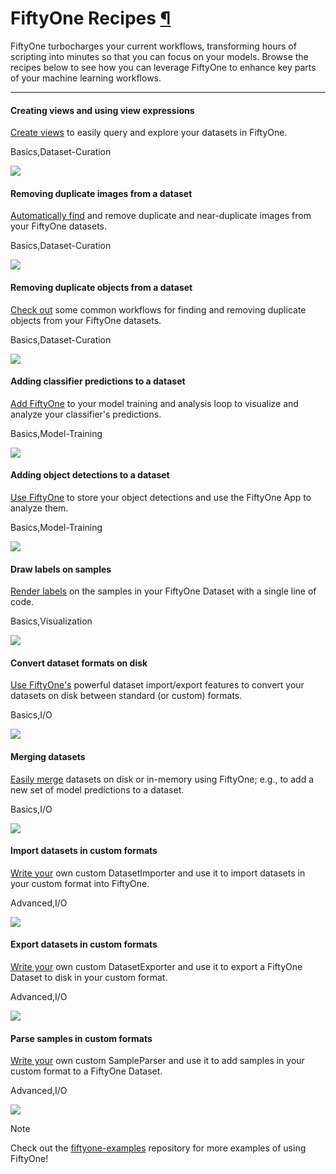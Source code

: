 # FiftyOne Recipes [¶](\#fiftyone-recipes "Permalink to this headline")

FiftyOne turbocharges your current workflows, transforming hours of scripting
into minutes so that you can focus on your models. Browse the recipes below to
see how you can leverage FiftyOne to enhance key parts of your machine learning
workflows.

* * *

#### Creating views and using view expressions

[Create views](creating_views.ipynb) to easily query and explore your datasets in FiftyOne.

Basics,Dataset-Curation

![](../_static/images/recipes/creating_views.webp)

#### Removing duplicate images from a dataset

[Automatically find](image_deduplication.ipynb) and remove duplicate and near-duplicate images from your FiftyOne datasets.

Basics,Dataset-Curation

![](../_static/images/recipes/image_deduplication.webp)

#### Removing duplicate objects from a dataset

[Check out](remove_duplicate_annos.ipynb) some common workflows for finding and removing duplicate objects from your FiftyOne datasets.

Basics,Dataset-Curation

![](../_static/images/recipes/remove_duplicate_annos.webp)

#### Adding classifier predictions to a dataset

[Add FiftyOne](adding_classifications.ipynb) to your model training and analysis loop to visualize and analyze your classifier's predictions.

Basics,Model-Training

![](../_static/images/recipes/adding_classifications.webp)

#### Adding object detections to a dataset

[Use FiftyOne](adding_detections.ipynb) to store your object detections and use the FiftyOne App to analyze them.

Basics,Model-Training

![](../_static/images/recipes/adding_detections.webp)

#### Draw labels on samples

[Render labels](draw_labels.ipynb) on the samples in your FiftyOne Dataset with a single line of code.

Basics,Visualization

![](../_static/images/recipes/draw_labels.webp)

#### Convert dataset formats on disk

[Use FiftyOne's](convert_datasets.ipynb) powerful dataset import/export features to convert your datasets on disk between standard (or custom) formats.

Basics,I/O

![](../_static/images/recipes/convert_datasets.webp)

#### Merging datasets

[Easily merge](merge_datasets.ipynb) datasets on disk or in-memory using FiftyOne; e.g., to add a new set of model predictions to a dataset.

Basics,I/O

![](../_static/images/recipes/merge_datasets.webp)

#### Import datasets in custom formats

[Write your](custom_importer.ipynb) own custom DatasetImporter and use it to import datasets in your custom format into FiftyOne.

Advanced,I/O

![](../_static/images/recipes/custom_importer.webp)

#### Export datasets in custom formats

[Write your](custom_exporter.ipynb) own custom DatasetExporter and use it to export a FiftyOne Dataset to disk in your custom format.

Advanced,I/O

![](../_static/images/recipes/custom_exporter.webp)

#### Parse samples in custom formats

[Write your](custom_parser.ipynb) own custom SampleParser and use it to add samples in your custom format to a FiftyOne Dataset.

Advanced,I/O

![](../_static/images/recipes/custom_parser.webp)

Note

Check out the
[fiftyone-examples](https://github.com/voxel51/fiftyone-examples)
repository for more examples of using FiftyOne!
